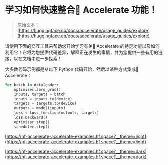 # 学习如何快速整合🤗 Accelerate 功能！

> 原始文本：[https://huggingface.co/docs/accelerate/usage_guides/explore](https://huggingface.co/docs/accelerate/usage_guides/explore)

请使用下面的交互工具来帮助您开始学习有关🤗 Accelerate 的特定功能以及如何利用它！它将为您提供代码差异，解释正在发生的事情，并为您提供一些有用的链接，以在文档中进一步探索！

大多数代码示例都是从以下 Python 代码开始，然后以某种方式集成🤗 Accelerate：

```py
for batch in dataloader:
    optimizer.zero_grad()
    inputs, targets = batch
    inputs = inputs.to(device)
    targets = targets.to(device)
    outputs = model(inputs)
    loss = loss_function(outputs, targets)
    loss.backward()
    optimizer.step()
    scheduler.step()
```

[https://hf-accelerate-accelerate-examples.hf.space?__theme=light](https://hf-accelerate-accelerate-examples.hf.space?__theme=light)

[https://hf-accelerate-accelerate-examples.hf.space?__theme=dark](https://hf-accelerate-accelerate-examples.hf.space?__theme=dark)
